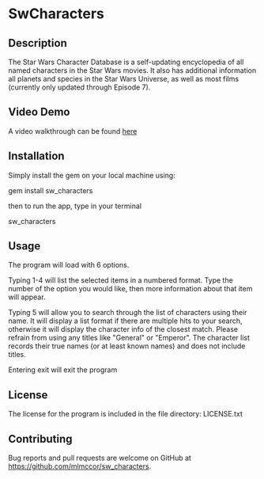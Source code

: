 # SwCharacters

## Description

The Star Wars Character Database is a self-updating encyclopedia of all named characters in the Star Wars movies. It also has additional information all planets and species in the Star Wars Universe, as well as most films (currently only updated through Episode 7).

## Video Demo

A video walkthrough can be found <a href="https://www.youtube.com/watch?v=kkgj5NtZ_bU">here</a>


## Installation

Simply install the gem on your local machine using:

gem install sw_characters

then to run the app, type in your terminal

sw_characters

## Usage

The program will load with 6 options.

Typing 1-4 will list the selected items in a numbered format. Type the number of the option you would like, then more information about that item will appear.

Typing 5 will allow you to search through the list of characters using their name. It will display a list format if there are multiple hits to your search, otherwise it will display the character info of the closest match. Please refrain from using any titles like "General" or "Emperor". The character list records their true names (or at least known names) and does not include titles.

Entering exit will exit the program

## License

The license for the program is included in the file directory: LICENSE.txt


## Contributing

Bug reports and pull requests are welcome on GitHub at https://github.com/mlmccor/sw_characters.
